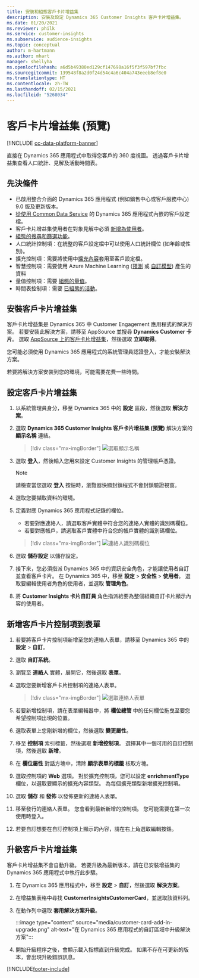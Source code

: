 ```yaml
---
title: 安裝和組態客戶卡片增益集
description: 安裝及設定 Dynamics 365 Customer Insights 客戶卡片增益集。
ms.date: 01/20/2021
ms.reviewer: philk
ms.service: customer-insights
ms.subservice: audience-insights
ms.topic: conceptual
author: m-hartmann
ms.author: mhart
manager: shellyha
ms.openlocfilehash: a6d5b49380ed129cf147698a16f5f3f597bf7fbc
ms.sourcegitcommit: 139548f8a2d0f24d54c4a6c404a743eeeb8ef8e0
ms.translationtype: HT
ms.contentlocale: zh-TW
ms.lasthandoff: 02/15/2021
ms.locfileid: "5268034"
---
```

# <a name="customer-card-add-in-preview"></a>客戶卡片增益集 (預覽)

[!INCLUDE [cc-data-platform-banner](../includes/cc-data-platform-banner.md)]

直接在 Dynamics 365 應用程式中取得您客戶的 360 度視圖。 透過客戶卡片增益集查看人口統計、見解及活動時間表。

## <a name="prerequisites"></a>先決條件

- 已啟用整合介面的 Dynamics 365 應用程式 (例如銷售中心或客戶服務中心) 9.0 版及更新版本。
- [從使用 Common Data Service](connect-power-query.md) 的 Dynamics 365 應用程式內嵌的客戶設定檔。
- 客戶卡片增益集使用者在對象見解中必須 [新增為使用者](permissions.md)。
- [組態的搜尋和篩選功能](search-filter-index.md)。
- 人口統計控制項：在統整的客戶設定檔中可以使用人口統計欄位 (如年齡或性別)。
- 擴充控制項：需要將使用中[擴充內容](enrichment-hub.md)套用至客戶設定檔。
- 智慧控制項：需要使用 Azure Machine Learning ([預測](predictions.md) 或 [自訂模型](custom-models.md)) 產生的資料
- 量值控制項：需要 [組態的量值](measures.md)。
- 時間表控制項：需要 [已組態的活動](activities.md)。

## <a name="install-the-customer-card-add-in"></a>安裝客戶卡片增益集

客戶卡片增益集是 Dynamics 365 中 Customer Engagement 應用程式的解決方案。 若要安裝此解決方案，請移至 AppSource 並搜尋 **Dynamics Customer 卡片**。 選取 [AppSource 上的客戶卡片增益集](https://appsource.microsoft.com/product/dynamics-365/mscrm.dynamics_365_customer_insights_customer_card_addin?tab=Overview)，然後選取 **立即取得**。

您可能必須使用 Dynamics 365 應用程式的系統管理員認證登入，才能安裝解決方案。

若要將解決方案安裝到您的環境，可能需要花費一些時間。

## <a name="configure-the-customer-card-add-in"></a>設定客戶卡片增益集

1. 以系統管理員身分，移至 Dynamics 365 中的 **設定** 區段，然後選取 **解決方案**。

1. 選取 **Dynamics 365 Customer Insights 客戶卡片增益集 (預覽)** 解決方案的 **顯示名稱** 連結。

   > [!div class="mx-imgBorder"]
   > ![選取顯示名稱](media/select-display-name.png "選取顯示名稱")

1. 選取 **登入**，然後輸入您用來設定 Customer Insights 的管理帳戶憑證。

   > [!NOTE]
   > 請檢查當您選取 **登入** 按鈕時，瀏覽器快顯封鎖程式不會封鎖驗證視窗。

1. 選取您要擷取資料的環境。

1. 定義對應 Dynamics 365 應用程式記錄的欄位。
   - 若要對應連絡人，請選取客戶實體中符合您的連絡人實體的識別碼欄位。
   - 若要對應帳戶，請選取客戶實體中符合您的帳戶實體的識別碼欄位。

   > [!div class="mx-imgBorder"]
   > ![連絡人識別碼欄位](media/contact-id-field.png "連絡人識別碼欄位")

1. 選取 **儲存設定** 以儲存設定。

1. 接下來，您必須指派 Dynamics 365 中的資訊安全角色，才能讓使用者自訂並查看客戶卡片。 在 Dynamics 365 中，移至 **設定** > **安全性** > **使用者**。 選取要編輯使用者角色的使用者，並選取 **管理角色**。

1. 將 **Customer Insights 卡片自訂員** 角色指派給要為整個組織自訂卡片顯示內容的使用者。

## <a name="add-customer-card-controls-to-forms"></a>新增客戶卡片控制項到表單
  
1. 若要將客戶卡片控制項新增至您的連絡人表單，請移至 Dynamics 365 中的 **設定** > **自訂**。

1. 選取 **自訂系統**。

1. 瀏覽至 **連絡人** 實體，展開它，然後選取 **表單**。

1. 選取您要新增客戶卡片控制項的連絡人表單。

    > [!div class="mx-imgBorder"]
    > ![選取連絡人表單](media/contact-active-forms.png "選取連絡人表單")

1. 若要新增控制項，請在表單編輯器中，將 **欄位總管** 中的任何欄位拖曳至要您希望控制項出現的位置。

1. 選取表單上您剛新增的欄位，然後選取 **變更屬性**。

1. 移至 **控制項** 索引標籤，然後選取 **新增控制項**。 選擇其中一個可用的自訂控制項，然後選取 **新增**。

1. 在 **欄位屬性** 對話方塊中，清除 **顯示表單的標籤** 核取方塊。

1. 選取控制項的 **Web** 選項。 對於擴充控制項，您可以設定 **enrichmentType** 欄位，以選取要顯示的擴充內容類型。 為每個擴充類型新增擴充控制項。

1. 選取 **儲存** 和 **發佈** 以發佈更新的連絡人表單。

1. 移至發行的連絡人表單。 您會看到最新新增的控制項。 您可能需要在第一次使用時登入。

1. 若要自訂想要在自訂控制項上顯示的內容，請在右上角選取編輯按鈕。

## <a name="upgrade-customer-card-add-in"></a>升級客戶卡片增益集
客戶卡片增益集不會自動升級。 若要升級為最新版本，請在已安裝增益集的 Dynamics 365 應用程式中執行此步驟。

1. 在 Dynamics 365 應用程式中，移至 **設定** > **自訂**，然後選取 **解決方案**。

1. 在增益集表格中尋找 **CustomerInsightsCustomerCard**，並選取該資料列。

1. 在動作列中選取 **套用解決方案升級**。

   :::image type="content" source="media/customer-card-add-in-upgrade.png" alt-text="在 Dynamics 365 應用程式的自訂區域中升級解決方案":::

1. 開始升級程序之後，會顯示載入指標直到升級完成。 如果不存在可更新的版本，會出現升級錯誤訊息。


[!INCLUDE[footer-include](../includes/footer-banner.md)]